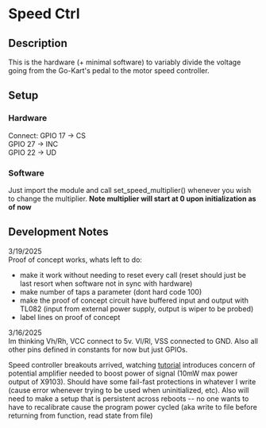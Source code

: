 # Speed Ctrl
## Description
This is the hardware (+ minimal software) to variably divide the voltage going from the Go-Kart's pedal to the motor speed controller.

## Setup
### Hardware
Connect:
GPIO 17 -> CS\
GPIO 27 -> INC\
GPIO 22 -> UD

### Software
Just import the module and call set_speed_multiplier() whenever you wish to change the multiplier. **Note multiplier will start at 0 upon initialization as of now**

## Development Notes
3/19/2025 \
Proof of concept works, whats left to do:
- make it work without needing to reset every call (reset should just be last resort when software not in sync with hardware)
- make number of taps a parameter (dont hard code 100)
- make the proof of concept circuit have buffered input and output with TL082 (input from external power supply, output is wiper to be probed)
- label lines on proof of concept

3/16/2025 \
Im thinking Vh/Rh, VCC  connect to 5v. Vl/Rl, VSS connected to GND. Also all other pins defined in constants for now but just GPIOs.

Speed controller breakouts arrived, watching [tutorial](https://www.youtube.com/watch?v=Zy50ZGSJLqM) introduces concern of potential amplifier needed to boost power of signal (10mW max power output of X9103). Should have some fail-fast protections in whatever I write (cause error whenever trying to be used when uninitialized, etc). Also will need to make a setup that is persistent across reboots -- no one wants to have to recalibrate cause the program power cycled (aka write to file before returning from function, read state from file)
